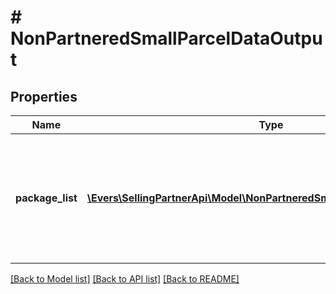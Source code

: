 # # NonPartneredSmallParcelDataOutput

## Properties

Name | Type | Description | Notes
------------ | ------------- | ------------- | -------------
**package_list** | [**\Evers\SellingPartnerApi\Model\NonPartneredSmallParcelPackageOutput[]**](NonPartneredSmallParcelPackageOutput.md) | A list of packages, including carrier, tracking number, and status information for each package. |

[[Back to Model list]](../../README.md#models) [[Back to API list]](../../README.md#endpoints) [[Back to README]](../../README.md)
